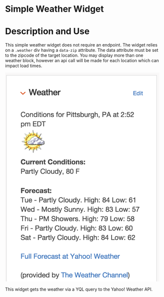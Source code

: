 # Simple Weather Widget #

# Description and Use #

This simple weather widget does not require an endpoint. The widget relies on a `.weather` div
having a `data-zip` attribute.  The data attribute must be set
to the zipcode of the target location.  You may display more than one weather block, however an api
call will be made for each location which can impact load times.  

![Screenshot](weather_screenshot.png)

This widget gets the weather via a YQL query to the Yahoo! Weather API.